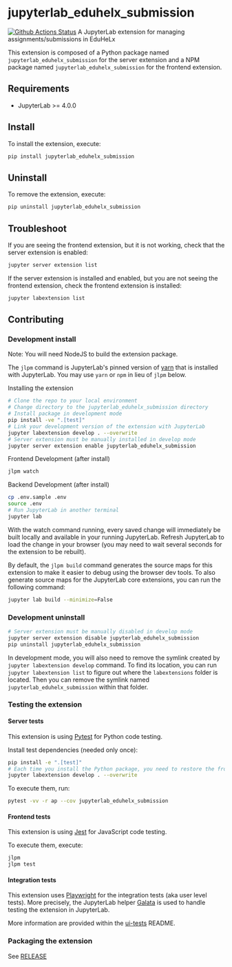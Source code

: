 # jupyterlab_eduhelx_submission

[![Github Actions Status](https://github.com/helxplatform/jupyterlab_eduhelx_submission/workflows/Build/badge.svg)](https://github.com/helxplatform/jupyterlab_eduhelx_submission/actions/workflows/build.yml)
A JupyterLab extension for managing assignments/submissions in EduHeLx

This extension is composed of a Python package named `jupyterlab_eduhelx_submission`
for the server extension and a NPM package named `jupyterlab_eduhelx_submission`
for the frontend extension.

## Requirements

- JupyterLab >= 4.0.0

## Install

To install the extension, execute:

```bash
pip install jupyterlab_eduhelx_submission
```

## Uninstall

To remove the extension, execute:

```bash
pip uninstall jupyterlab_eduhelx_submission
```

## Troubleshoot

If you are seeing the frontend extension, but it is not working, check
that the server extension is enabled:

```bash
jupyter server extension list
```

If the server extension is installed and enabled, but you are not seeing
the frontend extension, check the frontend extension is installed:

```bash
jupyter labextension list
```

## Contributing

### Development install

Note: You will need NodeJS to build the extension package.

The `jlpm` command is JupyterLab's pinned version of
[yarn](https://yarnpkg.com/) that is installed with JupyterLab. You may use
`yarn` or `npm` in lieu of `jlpm` below.

Installing the extension
```bash
# Clone the repo to your local environment
# Change directory to the jupyterlab_eduhelx_submission directory
# Install package in development mode
pip install -ve ".[test]"
# Link your development version of the extension with JupyterLab
jupyter labextension develop . --overwrite
# Server extension must be manually installed in develop mode
jupyter server extension enable jupyterlab_eduhelx_submission
```

Frontend Development (after install)
```bash
jlpm watch
```

Backend Development (after install)
```bash
cp .env.sample .env
source .env
# Run JupyterLab in another terminal
jupyter lab
```

With the watch command running, every saved change will immediately be built locally and available in your running JupyterLab. Refresh JupyterLab to load the change in your browser (you may need to wait several seconds for the extension to be rebuilt).

By default, the `jlpm build` command generates the source maps for this extension to make it easier to debug using the browser dev tools. To also generate source maps for the JupyterLab core extensions, you can run the following command:

```bash
jupyter lab build --minimize=False
```

### Development uninstall

```bash
# Server extension must be manually disabled in develop mode
jupyter server extension disable jupyterlab_eduhelx_submission
pip uninstall jupyterlab_eduhelx_submission
```

In development mode, you will also need to remove the symlink created by `jupyter labextension develop`
command. To find its location, you can run `jupyter labextension list` to figure out where the `labextensions`
folder is located. Then you can remove the symlink named `jupyterlab_eduhelx_submission` within that folder.

### Testing the extension

#### Server tests

This extension is using [Pytest](https://docs.pytest.org/) for Python code testing.

Install test dependencies (needed only once):

```sh
pip install -e ".[test]"
# Each time you install the Python package, you need to restore the front-end extension link
jupyter labextension develop . --overwrite
```

To execute them, run:

```sh
pytest -vv -r ap --cov jupyterlab_eduhelx_submission
```

#### Frontend tests

This extension is using [Jest](https://jestjs.io/) for JavaScript code testing.

To execute them, execute:

```sh
jlpm
jlpm test
```

#### Integration tests

This extension uses [Playwright](https://playwright.dev/docs/intro/) for the integration tests (aka user level tests).
More precisely, the JupyterLab helper [Galata](https://github.com/jupyterlab/jupyterlab/tree/master/galata) is used to handle testing the extension in JupyterLab.

More information are provided within the [ui-tests](./ui-tests/README.md) README.

### Packaging the extension

See [RELEASE](RELEASE.md)
